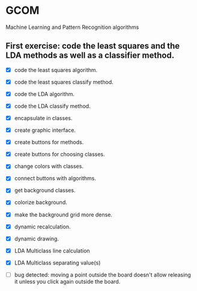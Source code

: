 # GCOM
Machine Learning and Pattern Recognition algorithms

## First exercise: code the least squares and the LDA methods as well as a classifier method.
- [x] code the least squares algorithm.
- [x] code the least squares classify method.
- [x] code the LDA algorithm.
- [x] code the LDA classify method.
- [x] encapsulate in classes.
- [x] create graphic interface.
- [x] create buttons for methods.
- [x] create buttons for choosing classes.
- [x] change colors with classes.
- [x] connect buttons with algorithms.
- [x] get background classes.
- [x] colorize background.
- [x] make the background grid more dense.
- [x] dynamic recalculation.
- [x] dynamic drawing.
- [x] LDA Multiclass line calculation
- [x] LDA Multiclass separating value(s)

- [ ] bug detected: moving a point outside the board doesn't allow releasing it unless you click again outside the board.